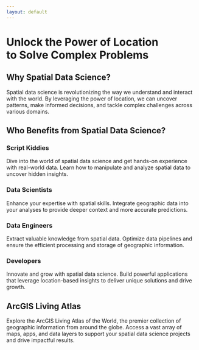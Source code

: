 ```yaml
---
layout: default
---
```


# Unlock the Power of Location <br>to Solve Complex Problems

## Why Spatial Data Science?

Spatial data science is revolutionizing the way we understand and interact with the world. By leveraging the power of location, we can uncover patterns, make informed decisions, and tackle complex challenges across various domains.

## Who Benefits from Spatial Data Science?

### Script Kiddies
Dive into the world of spatial data science and get hands-on experience with real-world data. Learn how to manipulate and analyze spatial data to uncover hidden insights.

### Data Scientists
Enhance your expertise with spatial skills. Integrate geographic data into your analyses to provide deeper context and more accurate predictions.

### Data Engineers
Extract valuable knowledge from spatial data. Optimize data pipelines and ensure the efficient processing and storage of geographic information.

### Developers
Innovate and grow with spatial data science. Build powerful applications that leverage location-based insights to deliver unique solutions and drive growth.

## ArcGIS Living Atlas
Explore the ArcGIS Living Atlas of the World, the premier collection of geographic information from around the globe. Access a vast array of maps, apps, and data layers to support your spatial data science projects and drive impactful results.

